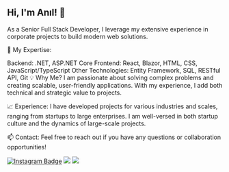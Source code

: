 ## Hi, I'm Anıl! 👋
As a Senior Full Stack Developer, I leverage my extensive experience in corporate projects to build modern web solutions.

🔹 My Expertise:

Backend: .NET, ASP.NET Core
Frontend: React, Blazor, HTML, CSS, JavaScript/TypeScript
Other Technologies: Entity Framework, SQL, RESTful API, Git
💡 Why Me?
I am passionate about solving complex problems and creating scalable, user-friendly applications. With my experience, I add both technical and strategic value to projects.

📈 Experience:
I have developed projects for various industries and scales, ranging from startups to large enterprises. I am well-versed in both startup culture and the dynamics of large-scale projects.

📫 Contact:
Feel free to reach out if you have any questions or collaboration opportunities!


[![Instagram Badge](https://img.shields.io/badge/-Instagram-C13584?style=flat-quare&labelColor=C13584&logo=instagram&logoColor=white&link=link)](https://www.instagram.com/anil.cet) 
[![](https://img.shields.io/badge/LinkedIn-%230077B5.svg?&style=flat&logo=linkedin&logoColor=white)](https://www.linkedin.com/in/anilcetin/)
[![](https://img.shields.io/badge/Email-anilcetin.dev@gmail.com-white)](mailto:anilcetin.dev@gmail.com) 

